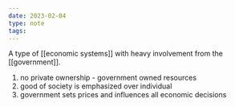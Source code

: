 ```yaml
---
date: 2023-02-04
type: note
tags: 
---
```


A type of [[economic systems]] with heavy involvement from the [[government]].
1. no private ownership - government owned resources
2. good of society is emphasized over individual
3. government sets prices and influences all economic decisions
